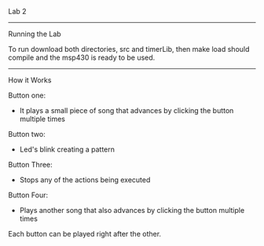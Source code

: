 Lab 2
__________________

Running the Lab

To run download both directories, src and timerLib, then make load should
compile and the msp430 is ready to be used.

__________________

How it Works

Button one:
- It plays a small piece of song that advances by clicking the button multiple
times

Button two:
- Led's blink creating a pattern
 
Button Three:
- Stops any of the actions being executed

Button Four:
- Plays another song that also advances by clicking the button multiple times

Each button can be played right after the other.
